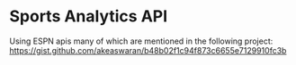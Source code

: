 # Sports Analytics API

Using ESPN apis many of which are mentioned in the following project:
https://gist.github.com/akeaswaran/b48b02f1c94f873c6655e7129910fc3b
